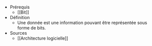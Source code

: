 - Prérequis
	- [[Bit]]
- Définition
	- Une donnée est une information pouvant être représentée sous forme de bits.
- Sources
	-	[[Architecture logicielle]]